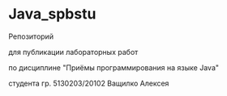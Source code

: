 # Java_spbstu
Репозиторий 

для публикации лабораторных работ 

по дисциплине "Приёмы программирования на языке Java" 

студента гр. 5130203/20102 Ващилко Алексея
